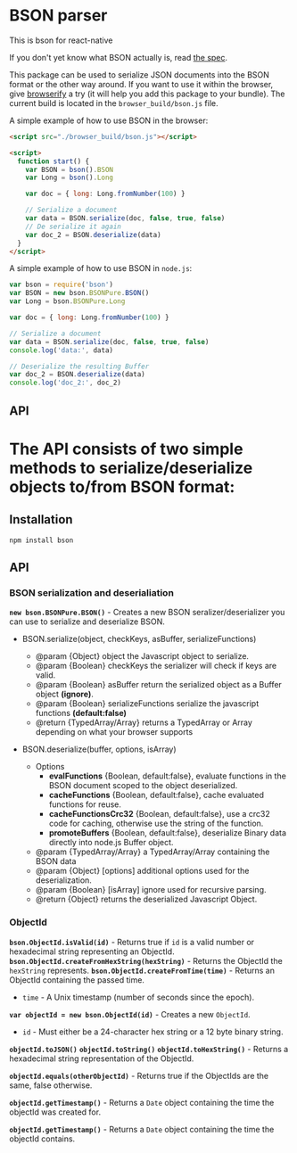 # BSON parser
This is bson for react-native

If you don't yet know what BSON actually is, read [the spec](http://bsonspec.org).

This package can be used to serialize JSON documents into the BSON format or the other way around. If you want to use it within the browser, give [browserify](https://github.com/substack/node-browserify) a try (it will help you add this package to your bundle). The current build is located in the `browser_build/bson.js` file.

A simple example of how to use BSON in the browser:

```html
<script src="./browser_build/bson.js"></script>

<script>
  function start() {
    var BSON = bson().BSON
    var Long = bson().Long

    var doc = { long: Long.fromNumber(100) }

    // Serialize a document
    var data = BSON.serialize(doc, false, true, false)
    // De serialize it again
    var doc_2 = BSON.deserialize(data)
  }
</script>
```

A simple example of how to use BSON in `node.js`:

```js
var bson = require('bson')
var BSON = new bson.BSONPure.BSON()
var Long = bson.BSONPure.Long

var doc = { long: Long.fromNumber(100) }

// Serialize a document
var data = BSON.serialize(doc, false, true, false)
console.log('data:', data)

// Deserialize the resulting Buffer
var doc_2 = BSON.deserialize(data)
console.log('doc_2:', doc_2)
```

## API

The API consists of two simple methods to serialize/deserialize objects to/from BSON format:
=======
## Installation

`npm install bson`

## API

### BSON serialization and deserialiation

**`new bson.BSONPure.BSON()`** - Creates a new BSON seralizer/deserializer you can use to serialize and deserialize BSON.

  * BSON.serialize(object, checkKeys, asBuffer, serializeFunctions)
     * @param {Object} object the Javascript object to serialize.
     * @param {Boolean} checkKeys the serializer will check if keys are valid.
     * @param {Boolean} asBuffer return the serialized object as a Buffer object **(ignore)**.
     * @param {Boolean} serializeFunctions serialize the javascript functions **(default:false)**
     * @return {TypedArray/Array} returns a TypedArray or Array depending on what your browser supports

  * BSON.deserialize(buffer, options, isArray)
     * Options
       * **evalFunctions** {Boolean, default:false}, evaluate functions in the BSON document scoped to the object deserialized.
       * **cacheFunctions** {Boolean, default:false}, cache evaluated functions for reuse.
       * **cacheFunctionsCrc32** {Boolean, default:false}, use a crc32 code for caching, otherwise use the string of the function.
       * **promoteBuffers** {Boolean, default:false}, deserialize Binary data directly into node.js Buffer object.
     * @param {TypedArray/Array} a TypedArray/Array containing the BSON data
     * @param {Object} [options] additional options used for the deserialization.
     * @param {Boolean} [isArray] ignore used for recursive parsing.
     * @return {Object} returns the deserialized Javascript Object.

### ObjectId

**`bson.ObjectId.isValid(id)`** - Returns true if `id` is a valid number or hexadecimal string representing an ObjectId.
**`bson.ObjectId.createFromHexString(hexString)`** - Returns the ObjectId the `hexString` represents.
**`bson.ObjectId.createFromTime(time)`** - Returns an ObjectId containing the passed time.
* `time` - A Unix timestamp (number of seconds since the epoch).

**`var objectId = new bson.ObjectId(id)`** - Creates a new `ObjectId`.
* `id` - Must either be a 24-character hex string or a 12 byte binary string.

**`objectId.toJSON()`**
**`objectId.toString()`**
**`objectId.toHexString()`** - Returns a hexadecimal string representation of the ObjectId.

**`objectId.equals(otherObjectId)`** - Returns true if the ObjectIds are the same, false otherwise.

**`objectId.getTimestamp()`** - Returns a `Date` object containing the time the objectId was created for.

**`objectId.getTimestamp()`** - Returns a `Date` object containing the time the objectId contains.
